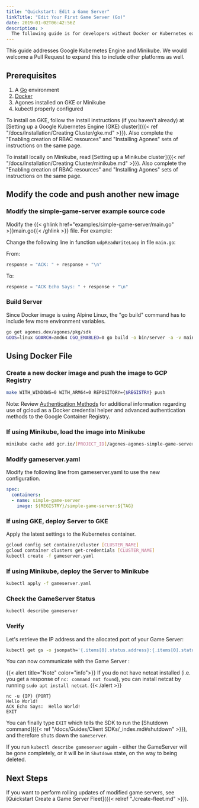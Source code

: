```yaml
---
title: "Quickstart: Edit a Game Server"
linkTitle: "Edit Your First Game Server (Go)"
date: 2019-01-02T06:42:56Z
description: >
  The following guide is for developers without Docker or Kubernetes experience, that want to use the simple-game-server example as a starting point for a custom game server. 
---
```


This guide addresses Google Kubernetes Engine and Minikube.  We would welcome a Pull Request to expand this to include other platforms as well.

## Prerequisites

1. A [Go](https://golang.org/dl/) environment
2. [Docker](https://www.docker.com/get-started/)
3. Agones installed on GKE or Minikube
4. kubectl properly configured

To install on GKE, follow the install instructions (if you haven't already) at
[Setting up a Google Kubernetes Engine (GKE) cluster]({{< ref "/docs/Installation/Creating Cluster/gke.md" >}}).
Also complete the "Enabling creation of RBAC resources" and "Installing Agones" sets of instructions on the same page.

To install locally on Minikube, read [Setting up a Minikube cluster]({{< ref "/docs/Installation/Creating Cluster/minikube.md" >}}).
Also complete the "Enabling creation of RBAC resources" and "Installing Agones" sets of instructions on the same page. 

## Modify the code and push another new image

### Modify the simple-game-server example source code
Modify the {{< ghlink href="examples/simple-game-server/main.go" >}}main.go{{< /ghlink >}} file. For example:

Change the following line in function `udpReadWriteLoop` in file `main.go`:

From:
```go
response = "ACK: " + response + "\n"
```

To:
```go
response = "ACK Echo Says: " + response + "\n"
```

### Build Server
Since Docker image is using Alpine Linux, the "go build" command has to include few more environment variables.

```bash
go get agones.dev/agones/pkg/sdk
GOOS=linux GOARCH=amd64 CGO_ENABLED=0 go build -o bin/server -a -v main.go
```

## Using Docker File

### Create a new docker image and push the image to GCP Registry
```bash
make WITH_WINDOWS=0 WITH_ARM64=0 REPOSITORY={$REGISTRY} push
```

Note: Review [Authentication Methods](https://cloud.google.com/container-registry/docs/advanced-authentication)
for additional information regarding use of gcloud as a Docker credential helper
and advanced authentication methods to the Google Container Registry.

### If using Minikube, load the image into Minikube
```bash
minikube cache add gcr.io/[PROJECT_ID]/agones-agones-simple-game-server:modified
```

### Modify gameserver.yaml
Modify the following line from gameserver.yaml to use the new configuration.

```yaml
spec:
  containers:
  - name: simple-game-server
    image: ${REGISTRY}/simple-game-server:${TAG}
```

### If using GKE, deploy Server to GKE
Apply the latest settings to the Kubernetes container.

```bash
gcloud config set container/cluster [CLUSTER_NAME]
gcloud container clusters get-credentials [CLUSTER_NAME]
kubectl create -f gameserver.yaml
```

### If using Minikube, deploy the Server to Minikube
```bash
kubectl apply -f gameserver.yaml
```

### Check the GameServer Status
```bash
kubectl describe gameserver
```

### Verify
Let's retrieve the IP address and the allocated port of your Game Server:

```bash
kubectl get gs -o jsonpath='{.items[0].status.address}:{.items[0].status.ports[0].port}'
```

You can now communicate with the Game Server :

{{< alert title="Note" color="info">}}
If you do not have netcat installed
  (i.e. you get a response of `nc: command not found`),
  you can install netcat by running `sudo apt install netcat`.
{{< /alert >}}

```
nc -u {IP} {PORT}
Hello World!
ACK Echo Says:  Hello World!
EXIT
```

You can finally type `EXIT` which tells the SDK to run the [Shutdown command]({{< ref "/docs/Guides/Client SDKs/_index.md#shutdown" >}}), and therefore shuts down the `GameServer`.  

If you run `kubectl describe gameserver` again - either the GameServer will be gone completely, or it will be in `Shutdown` state, on the way to being deleted.

## Next Steps

If you want to perform rolling updates of modified game servers, see [Quickstart Create a Game Server Fleet]({{< relref "./create-fleet.md" >}}).
